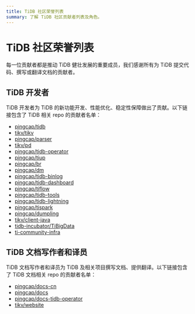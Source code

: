 ```yaml
---
title: TiDB 社区荣誉列表
summary: 了解 TiDB 社区贡献者列表及角色。
---
```


# TiDB 社区荣誉列表

每一位贡献者都是推动 TiDB 健壮发展的重要成员，我们感谢所有为 TiDB 提交代码、撰写或翻译文档的贡献者。

## TiDB 开发者

TiDB 开发者为 TiDB 的新功能开发、性能优化、稳定性保障做出了贡献。以下链接包含了 TiDB 相关 repo 的贡献者名单：

- [pingcap/tidb](https://github.com/pingcap/tidb/graphs/contributors)
- [tikv/tikv](https://github.com/tikv/tikv/graphs/contributors)
- [pingcap/parser](https://github.com/pingcap/parser/graphs/contributors)
- [tikv/pd](https://github.com/tikv/pd/graphs/contributors)
- [pingcap/tidb-operator](https://github.com/pingcap/tidb-operator/graphs/contributors)
- [pingcap/tiup](https://github.com/pingcap/tiup/graphs/contributors)
- [pingcap/br](https://github.com/pingcap/br/graphs/contributors)
- [pingcap/dm](https://github.com/pingcap/dm/graphs/contributors)
- [pingcap/tidb-binlog](https://github.com/pingcap/tidb-binlog/graphs/contributors)
- [pingcap/tidb-dashboard](https://github.com/pingcap/tidb-dashboard/graphs/contributors)
- [pingcap/tiflow](https://github.com/pingcap/tiflow/graphs/contributors)
- [pingcap/tidb-tools](https://github.com/pingcap/tidb-tools/graphs/contributors)
- [pingcap/tidb-lightning](https://github.com/pingcap/tidb-lightning/graphs/contributors)
- [pingcap/tispark](https://github.com/pingcap/tispark/graphs/contributors)
- [pingcap/dumpling](https://github.com/pingcap/dumpling/graphs/contributors)
- [tikv/client-java](https://github.com/tikv/client-java/graphs/contributors)
- [tidb-incubator/TiBigData](https://github.com/tidb-incubator/TiBigData/graphs/contributors)
- [ti-community-infra](https://github.com/orgs/ti-community-infra/people)

## TiDB 文档写作者和译员

TiDB 文档写作者和译员为 TiDB 及相关项目撰写文档、提供翻译。以下链接包含了 TiDB 文档相关 repo 的贡献者名单：

- [pingcap/docs-cn](https://github.com/pingcap/docs-cn/graphs/contributors)
- [pingcap/docs](https://github.com/pingcap/docs/graphs/contributors)
- [pingcap/docs-tidb-operator](https://github.com/pingcap/docs-tidb-operator/graphs/contributors)
- [tikv/website](https://github.com/tikv/website/graphs/contributors)
